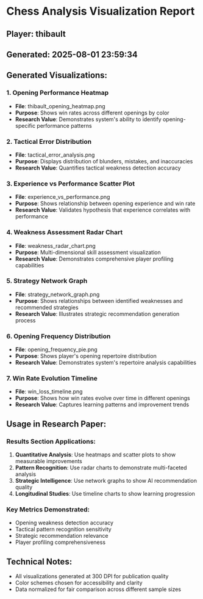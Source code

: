 
# Chess Analysis Visualization Report
## Player: thibault
## Generated: 2025-08-01 23:59:34

## Generated Visualizations:

### 1. Opening Performance Heatmap
- **File**: thibault_opening_heatmap.png
- **Purpose**: Shows win rates across different openings by color
- **Research Value**: Demonstrates system's ability to identify opening-specific performance patterns

### 2. Tactical Error Distribution
- **File**: tactical_error_analysis.png
- **Purpose**: Displays distribution of blunders, mistakes, and inaccuracies
- **Research Value**: Quantifies tactical weakness detection accuracy

### 3. Experience vs Performance Scatter Plot
- **File**: experience_vs_performance.png
- **Purpose**: Shows relationship between opening experience and win rate
- **Research Value**: Validates hypothesis that experience correlates with performance

### 4. Weakness Assessment Radar Chart
- **File**: weakness_radar_chart.png
- **Purpose**: Multi-dimensional skill assessment visualization
- **Research Value**: Demonstrates comprehensive player profiling capabilities

### 5. Strategy Network Graph
- **File**: strategy_network_graph.png
- **Purpose**: Shows relationships between identified weaknesses and recommended strategies
- **Research Value**: Illustrates strategic recommendation generation process

### 6. Opening Frequency Distribution
- **File**: opening_frequency_pie.png
- **Purpose**: Shows player's opening repertoire distribution
- **Research Value**: Demonstrates system's repertoire analysis capabilities

### 7. Win Rate Evolution Timeline
- **File**: win_loss_timeline.png
- **Purpose**: Shows how win rates evolve over time in different openings
- **Research Value**: Captures learning patterns and improvement trends

## Usage in Research Paper:

### Results Section Applications:
1. **Quantitative Analysis**: Use heatmaps and scatter plots to show measurable improvements
2. **Pattern Recognition**: Use radar charts to demonstrate multi-faceted analysis
3. **Strategic Intelligence**: Use network graphs to show AI recommendation quality
4. **Longitudinal Studies**: Use timeline charts to show learning progression

### Key Metrics Demonstrated:
- Opening weakness detection accuracy
- Tactical pattern recognition sensitivity
- Strategic recommendation relevance
- Player profiling comprehensiveness

## Technical Notes:
- All visualizations generated at 300 DPI for publication quality
- Color schemes chosen for accessibility and clarity
- Data normalized for fair comparison across different sample sizes
